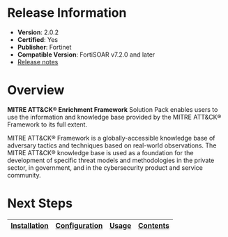# Release Information

- **Version**:  2.0.2 
- **Certified**: Yes 
- **Publisher**: Fortinet 
- **Compatible Version**: FortiSOAR v7.2.0 and later
- [Release notes](./release_notes.md)

# Overview

**MITRE ATT&CK&reg; Enrichment Framework** Solution Pack enables users to use the information and knowledge base provided by the MITRE ATT&CK&reg; Framework to its full extent.

MITRE ATT&CK&reg; Framework is a globally-accessible knowledge base of adversary tactics and techniques based on real-world observations. The MITRE ATT&CK&reg; knowledge base is used as a foundation for the development of specific threat models and methodologies in the private sector, in government, and in the cybersecurity product and service community.

# Next Steps 
 
| [Installation](./docs/setup.md#installation) | [Configuration](./docs/setup.md#configuration) | [Usage](./docs/usage.md) | [Contents](./docs/contents.md) |
|--------------------------------------------|----------------------------------------------|------------------------|------------------------------|